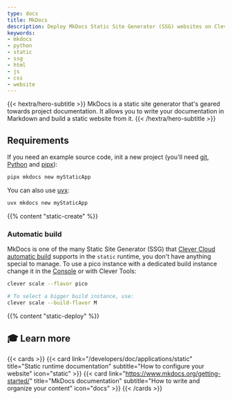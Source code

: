 ```yaml
---
type: docs
title: MkDocs
description: Deploy MkDocs Static Site Generator (SSG) websites on Clever Cloud with step-by-step tutorial and configuration guide
keywords:
- mkdocs
- python
- static
- ssg
- html
- js
- css
- website
---
```


{{< hextra/hero-subtitle >}}
  MkDocs is a static site generator that's geared towards project documentation. It allows you to write your documentation in Markdown and build a static website from it.
{{< /hextra/hero-subtitle >}}

## Requirements

If you need an example source code, init a new project (you'll need [git](https://git-scm.com/book/en/v2/Getting-Started-Installing-Git), [Python](https://wiki.python.org/moin/BeginnersGuide/Download) and [pipx](https://pipx.pypa.io/stable/)):

```bash
pipx mkdocs new myStaticApp
```

You can also use [uvx](https://docs.astral.sh/uv/guides/tools/):
```bash
uvx mkdocs new myStaticApp
```

{{% content "static-create" %}}

### Automatic build

MkDocs is one of the many Static Site Generator (SSG) that [Clever Cloud automatic build](/developers/doc/applications/static/#static-site-generators-ssg-auto-build) supports in the `static` runtime, you don't have anything special to manage. To use a pico instance with a dedicated build instance change it in the [Console](https://console.clever-cloud.com) or with Clever Tools:

```bash
clever scale --flavor pico

# To select a bigger build instance, use:
clever scale --build-flavor M
```

{{% content "static-deploy" %}}

## 🎓 Learn more

{{< cards >}}
  {{< card link="/developers/doc/applications/static" title="Static runtime documentation" subtitle="How to configure your website" icon="static" >}}
  {{< card link="https://www.mkdocs.org/getting-started/" title="MkDocs documentation" subtitle="How to write and organize your content" icon="docs" >}}
{{< /cards >}}
